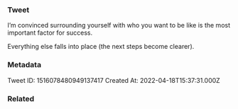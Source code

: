 ### Tweet
I’m convinced surrounding yourself with who you want to be like is the most important factor for success.

Everything else falls into place (the next steps become clearer).

### Metadata
Tweet ID: 1516078480949137417
Created At: 2022-04-18T15:37:31.000Z

### Related

